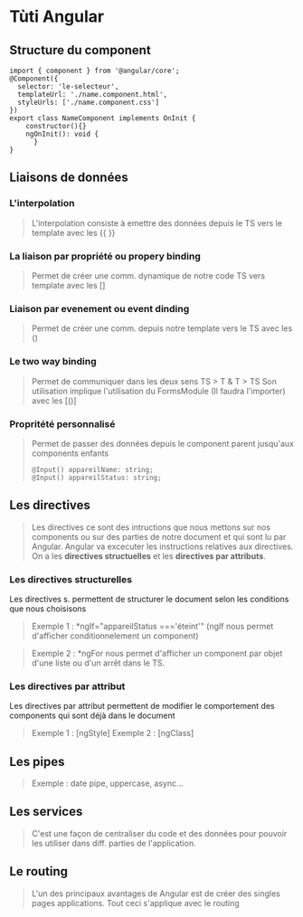 # Tùti Angular

## Structure du component

```
import { component } from '@angular/core';
@Component({
  selector: 'le-selecteur',
  templateUrl: './name.component.html',
  styleUrls: ['./name.component.css'] 
})
export class NameComponent implements OnInit {
    constructor(){}
    ngOnInit(): void {
      }
}
```

## Liaisons de données

### L'interpolation 
> L'interpolation consiste à emettre des données depuis le TS vers le template avec les {{ }}

### La liaison par propriété ou propery binding
> Permet de créer une comm. dynamique de notre code TS vers template avec les []

### Liaison par evenement ou event dinding
> Permet de créer une comm. depuis notre template vers le TS avec les ()
 
### Le two way binding
> Permet de communiquer dans les deux sens TS > T & T > TS
> Son utilisation implique l'utilisation du FormsModule (Il faudra l'importer) avec les [()]

### Propritété personnalisé
> Permet de passer des données depuis le component parent jusqu'aux components enfants
>```
>@Input() appareilName: string; 
>@Input() appareilStatus: string;
>```

## Les directives
>Les directives ce sont des intructions que nous mettons sur nos components ou sur des parties de notre document et qui sont lu par Angular.
>Angular va excecuter les instructions relatives aux directives.
>On a les **directives structuelles** et les **directives par attributs**.

### Les directives structurelles
Les directives s. permettent de structurer le document selon les conditions que nous choisisons
> Exemple 1 : *ngIf="appareilStatus ==='éteint'" (ngIf nous permet d'afficher conditionnelement un component)

> Exemple 2 : *ngFor nous permet d'afficher un component par objet d'une liste ou d'un arrêt dans le TS.

### Les directives par attribut
Les directives par attribut permettent de modifier le comportement des components qui sont déjà dans le document
> Exemple 1 : [ngStyle]
> Exemple 2 : [ngClass]

## Les pipes 
>Exemple : date pipe, uppercase, async...

## Les services
> C'est une façon de centraliser du code et des données pour pouvoir les utiliser dans diff. parties de l'application.
 
## Le routing
> L'un des principaux avantages de Angular est de créer des singles pages applications.
>Tout ceci s'applique avec le routing






